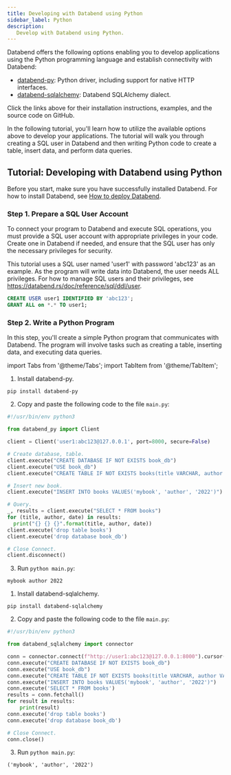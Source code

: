 ```yaml
---
title: Developing with Databend using Python
sidebar_label: Python
description:
   Develop with Databend using Python.
---
```


Databend offers the following options enabling you to develop applications using the Python programming language and establish connectivity with Databend:

- [databend-py](https://github.com/databendcloud/databend-py): Python driver, including support for native HTTP interfaces.
- [databend-sqlalchemy](https://github.com/databendcloud/databend-sqlalchemy): Databend SQLAlchemy dialect.

Click the links above for their installation instructions, examples, and the source code on GitHub.

In the following tutorial, you'll learn how to utilize the available options above to develop your applications. The tutorial will walk you through creating a SQL user in Databend and then writing Python code to create a table, insert data, and perform data queries.

## Tutorial: Developing with Databend using Python

Before you start, make sure you have successfully installed Databend. For how to install Databend, see [How to deploy Databend](/doc/deploy).

### Step 1. Prepare a SQL User Account

To connect your program to Databend and execute SQL operations, you must provide a SQL user account with appropriate privileges in your code. Create one in Databend if needed, and ensure that the SQL user has only the necessary privileges for security.

This tutorial uses a SQL user named 'user1' with password 'abc123' as an example. As the program will write data into Databend, the user needs ALL privileges. For how to manage SQL users and their privileges, see https://databend.rs/doc/reference/sql/ddl/user.

```sql
CREATE USER user1 IDENTIFIED BY 'abc123';
GRANT ALL on *.* TO user1;
```

### Step 2. Write a Python Program

In this step, you'll create a simple Python program that communicates with Databend. The program will involve tasks such as creating a table, inserting data, and executing data queries.

import Tabs from '@theme/Tabs';
import TabItem from '@theme/TabItem';

<Tabs groupId="python">
<TabItem value="databend-py" label="databend-py">

1. Install databend-py.

```shell
pip install databend-py
```
2. Copy and paste the following code to the file `main.py`:

```python title='main.py'
#!/usr/bin/env python3

from databend_py import Client

client = Client('user1:abc123@127.0.0.1', port=8000, secure=False)

# Create database, table.
client.execute("CREATE DATABASE IF NOT EXISTS book_db")
client.execute("USE book_db")
client.execute("CREATE TABLE IF NOT EXISTS books(title VARCHAR, author VARCHAR, date VARCHAR)")

# Insert new book.
client.execute("INSERT INTO books VALUES('mybook', 'author', '2022')")

# Query.
_, results = client.execute("SELECT * FROM books")
for (title, author, date) in results:
  print("{} {} {}".format(title, author, date))
client.execute('drop table books')
client.execute('drop database book_db')

# Close Connect.
client.disconnect()
```

3. Run `python main.py`:

```text
mybook author 2022
```
</TabItem>

<TabItem value="databend-sqlalchemy" label="databend-sqlalchemy">

1. Install databend-sqlalchemy.

```shell
pip install databend-sqlalchemy
```

2. Copy and paste the following code to the file `main.py`:

```python title='main.py'
#!/usr/bin/env python3

from databend_sqlalchemy import connector

conn = connector.connect(f"http://user1:abc123@127.0.0.1:8000").cursor()
conn.execute("CREATE DATABASE IF NOT EXISTS book_db")
conn.execute("USE book_db")
conn.execute("CREATE TABLE IF NOT EXISTS books(title VARCHAR, author VARCHAR, date VARCHAR)")
conn.execute("INSERT INTO books VALUES('mybook', 'author', '2022')")
conn.execute('SELECT * FROM books')
results = conn.fetchall()
for result in results:
    print(result)
conn.execute('drop table books')
conn.execute('drop database book_db')

# Close Connect.
conn.close()
```

3. Run `python main.py`:

```text
('mybook', 'author', '2022')
```

</TabItem>
</Tabs>